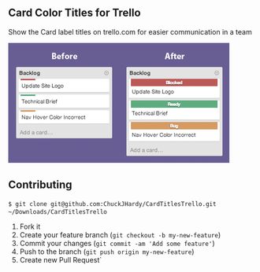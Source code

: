 ## Card Color Titles for Trello

Show the Card label titles on trello.com for easier communication in a team

![image](ExampleImage.png)

## Contributing

    $ git clone git@github.com:ChuckJHardy/CardTitlesTrello.git ~/Downloads/CardTitlesTrello

1. Fork it
2. Create your feature branch (`git checkout -b my-new-feature`)
3. Commit your changes (`git commit -am 'Add some feature'`)
4. Push to the branch (`git push origin my-new-feature`)
5. Create new Pull Request`